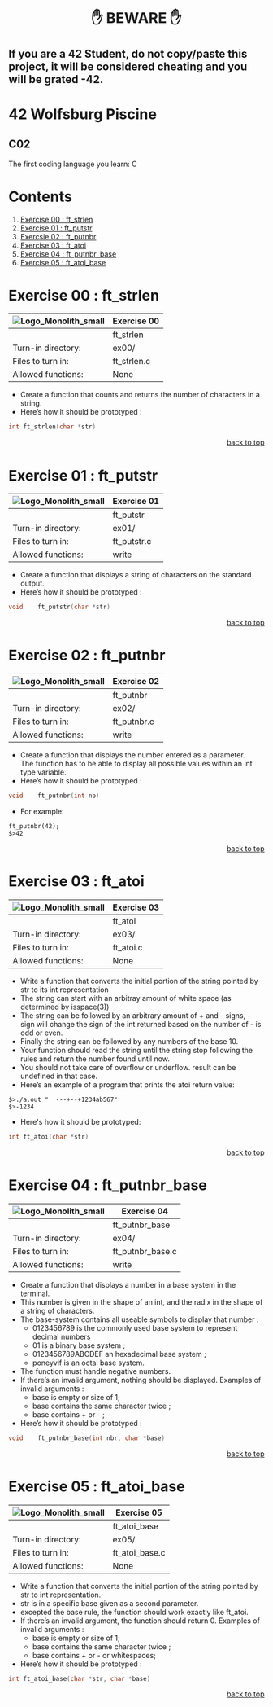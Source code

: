 <h1 align="center">✋ BEWARE ✋</h1>

## If you are a 42 Student, do not copy/paste this project, it will be considered cheating and you will be grated -42.

# 42 Wolfsburg Piscine 
## C02

The first coding language you learn: C

# Contents

1. [Exercise 00 : ft_strlen](#ex00)
2. [Exercise 01 : ft_putstr](#ex01)
3. [Exercsie 02 : ft_putnbr](#ex02)
4. [Exercise 03 : ft_atoi](#ex03)
5. [Exercise 04 : ft_putnbr_base](#ex04)
6. [Exercise 05 : ft_atoi_base](#ex05)

# <a name="ex00">Exercise 00 : ft_strlen</a>

| ![Logo_Monolith_small](https://user-images.githubusercontent.com/120580537/209333599-dc44418d-8ee7-42b6-8a4a-7ff328778d87.png) | Exercise 00 |
| ----- | ----- |
| | ft_strlen |
| Turn-in directory: | ex00/ |
| Files to turn in: | ft_strlen.c |
| Allowed functions: | None |

* Create a function that counts and returns the number of characters in a string.
* Here’s how it should be prototyped :

````C
int	ft_strlen(char *str)
````

<p align="right">
 <a href="https://github.com/Cerberus2290/Piscine_Nov22/tree/main/c04#-beware-">back to top</a>
</p>

# <a name="ex01">Exercise 01 : ft_putstr</a>

| ![Logo_Monolith_small](https://user-images.githubusercontent.com/120580537/209333599-dc44418d-8ee7-42b6-8a4a-7ff328778d87.png) | Exercise 01 |
| ----- | ----- |
| | ft_putstr |
| Turn-in directory: | ex01/ |
| Files to turn in: | ft_putstr.c |
| Allowed functions: | write |

* Create a function that displays a string of characters on the standard output.
* Here’s how it should be prototyped :

````C
void	ft_putstr(char *str)
````

<p align="right">
 <a href="https://github.com/Cerberus2290/Piscine_Nov22/tree/main/c04#-beware-">back to top</a>
</p>

# <a name="ex02">Exercise 02 : ft_putnbr</a>

| ![Logo_Monolith_small](https://user-images.githubusercontent.com/120580537/209333599-dc44418d-8ee7-42b6-8a4a-7ff328778d87.png) | Exercise 02 |
| ----- | ----- |
| | ft_putnbr |
| Turn-in directory: | ex02/ |
| Files to turn in: | ft_putnbr.c |
| Allowed functions: | write |

* Create a function that displays the number entered as a parameter.<br>The function has to be able to display all possible values within an int type variable.
* Here’s how it should be prototyped :

````C
void	ft_putnbr(int nb)
````

* For example:

````
ft_putnbr(42);
$>42
````

<p align="right">
 <a href="https://github.com/Cerberus2290/Piscine_Nov22/tree/main/c04#-beware-">back to top</a>
</p>

# <a name="ex03">Exercise 03 : ft_atoi</a>

| ![Logo_Monolith_small](https://user-images.githubusercontent.com/120580537/209333599-dc44418d-8ee7-42b6-8a4a-7ff328778d87.png) | Exercise 03 |
| ----- | ----- |
| | ft_atoi |
| Turn-in directory: | ex03/ |
| Files to turn in: | ft_atoi.c |
| Allowed functions: | None |

* Write a function that converts the initial portion of the string pointed by str to its int representation
* The string can start with an arbitray amount of white space (as determined by isspace(3))
* The string can be followed by an arbitrary amount of + and - signs, - sign will change the sign of the int returned based on the number of - is odd or even.
* Finally the string can be followed by any numbers of the base 10.
* Your function should read the string until the string stop following the rules and return
the number found until now.
* You should not take care of overflow or underflow. result can be undefined in that case.
* Here’s an example of a program that prints the atoi return value:

````
$>./a.out "  ---+--+1234ab567"
$>-1234
````

* Here's how it should be prototyped:

````C
int	ft_atoi(char *str)
````

<p align="right">
 <a href="https://github.com/Cerberus2290/Piscine_Nov22/tree/main/c04#-beware-">back to top</a>
</p>

# <a name="ex04">Exercise 04 : ft_putnbr_base</a>

| ![Logo_Monolith_small](https://user-images.githubusercontent.com/120580537/209333599-dc44418d-8ee7-42b6-8a4a-7ff328778d87.png) | Exercise 04 |
| ----- | ----- |
| | ft_putnbr_base |
| Turn-in directory: | ex04/ |
| Files to turn in: | ft_putnbr_base.c |
| Allowed functions: | write |

* Create a function that displays a number in a base system in the terminal.
* This number is given in the shape of an int, and the radix in the shape of a string of characters.
* The base-system contains all useable symbols to display that number :
	* 0123456789 is the commonly used base system to represent decimal numbers
	* 01 is a binary base system ;
	* 0123456789ABCDEF an hexadecimal base system ;
	* poneyvif is an octal base system.
* The function must handle negative numbers.
* If there’s an invalid argument, nothing should be displayed. Examples of invalid arguments :
	* base is empty or size of 1;
	* base contains the same character twice ;
	* base contains + or - ;
* Here’s how it should be prototyped :

````C
void	ft_putnbr_base(int nbr, char *base)
````

<p align="right">
 <a href="https://github.com/Cerberus2290/Piscine_Nov22/tree/main/c04#-beware-">back to top</a>
</p>

# <a name="ex05">Exercise 05 : ft_atoi_base</a>

| ![Logo_Monolith_small](https://user-images.githubusercontent.com/120580537/209333599-dc44418d-8ee7-42b6-8a4a-7ff328778d87.png) | Exercise 05 |
| ----- | ----- |
| | ft_atoi_base |
| Turn-in directory: | ex05/ |
| Files to turn in: | ft_atoi_base.c |
| Allowed functions: | None |

* Write a function that converts the initial portion of the string pointed by str to int representation.
* str is in a specific base given as a second parameter.
* excepted the base rule, the function should work exactly like ft_atoi.
* If there’s an invalid argument, the function should return 0. Examples of invalid arguments :
	* base is empty or size of 1;
	* base contains the same character twice ;
	* base contains + or - or whitespaces;
* Here’s how it should be prototyped :

````C
int	ft_atoi_base(char *str, char *base)
````

<p align="right">
 <a href="https://github.com/Cerberus2290/Piscine_Nov22/tree/main/c04#-beware-">back to top</a>
</p>